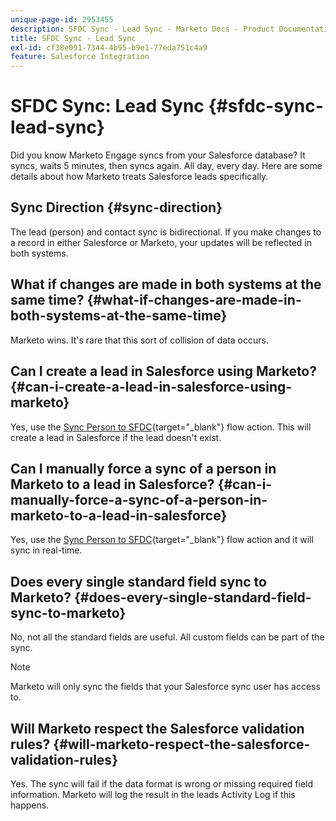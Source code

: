 ```yaml
---
unique-page-id: 2953455
description: SFDC Sync - Lead Sync - Marketo Docs - Product Documentation
title: SFDC Sync - Lead Sync
exl-id: cf38e091-7344-4b95-b9e1-77eda751c4a9
feature: Salesforce Integration
---
```

# SFDC Sync: Lead Sync {#sfdc-sync-lead-sync}

Did you know Marketo Engage syncs from your Salesforce database? It syncs, waits 5 minutes, then syncs again. All day, every day. Here are some details about how Marketo treats Salesforce leads specifically.

## Sync Direction {#sync-direction}

The lead (person) and contact sync is bidirectional. If you make changes to a record in either Salesforce or Marketo, your updates will be reflected in both systems.

## What if changes are made in both systems at the same time? {#what-if-changes-are-made-in-both-systems-at-the-same-time}

Marketo wins. It's rare that this sort of collision of data occurs.

## Can I create a lead in Salesforce using Marketo? {#can-i-create-a-lead-in-salesforce-using-marketo}

Yes, use the [Sync Person to SFDC](/help/marketo/product-docs/core-marketo-concepts/smart-campaigns/salesforce-flow-actions/sync-person-to-sfdc.md){target="_blank"} flow action. This will create a lead in Salesforce if the lead doesn't exist.

## Can I manually force a sync of a person in Marketo to a lead in Salesforce? {#can-i-manually-force-a-sync-of-a-person-in-marketo-to-a-lead-in-salesforce}

Yes, use the [Sync Person to SFDC](/help/marketo/product-docs/core-marketo-concepts/smart-campaigns/salesforce-flow-actions/sync-person-to-sfdc.md){target="_blank"} flow action and it will sync in real-time.

## Does every single standard field sync to Marketo? {#does-every-single-standard-field-sync-to-marketo}

No, not all the standard fields are useful. All custom fields can be part of the sync.

>[!NOTE]
>
>Marketo will only sync the fields that your Salesforce sync user has access to.

## Will Marketo respect the Salesforce validation rules? {#will-marketo-respect-the-salesforce-validation-rules}

Yes. The sync will fail if the data format is wrong or missing required field information. Marketo will log the result in the leads Activity Log if this happens.
